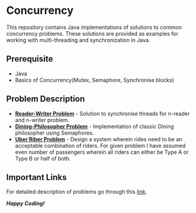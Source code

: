 # Concurrency

This repository contains Java implementations of solutions to common concurrency problems. These solutions are provided as examples for working with multi-threading and synchronization in Java. 

## Prerequisite 
* Java 
* Basics of Concurrency(Mutex, Semaphore, Synchronise blocks)

## Problem Description 

* **[Reader-Writer Problem](https://github.com/naruto-4/Concurrency/blob/main/ReaderWriterProblem.java)** - Solution to synchronise threads for n-reader and n-writer problem.
* **[Dining-Philosopher Problem](https://github.com/naruto-4/Concurrency/blob/main/DiningPhilosopherProblem.java)** - Implementation of classic Dining philosopher using Semaphores.
* **[Uber Riber Problem](https://github.com/naruto-4/Concurrency/blob/main/UberRiderProblem.java)** - Design a system wherein rides need to be an acceptable combination of riders. For given problem I have assumed even number of passengers wherein all riders can either be Type A or Type B or half of both.


## Important Links
For detailed description of problems go through this [link](https://www.educative.io/blog/top-five-concurrency-interview-questions-for-software-engineers).

***Happy Coding!***
